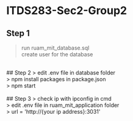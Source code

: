 # ITDS283-Sec2-Group2
## Step 1
> run ruam_mit_database.sql <br>
> create user for the database <br>
<br>
## Step 2
> edit .env file in database folder <br>
> npm install packages in package.json <br>
> npm start <br>
<br>
## Step 3
> check ip with ipconfig in cmd <br>
> edit .env file in ruam_mit_application folder <br>
> url = 'http://{your ip address}:3031' <br>
